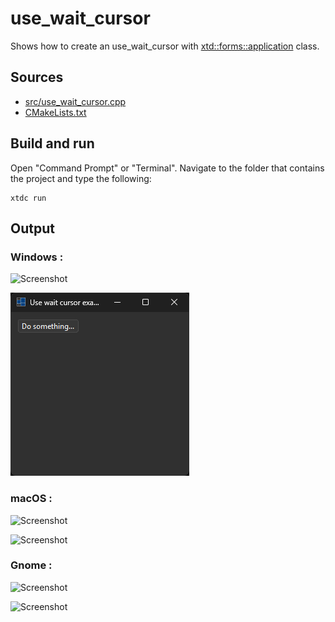 # use_wait_cursor

Shows how to create an use_wait_cursor with  [xtd::forms::application](https://gammasoft71.github.io/xtd/reference_guides/latest/classxtd_1_1forms_1_1application.html) class.

## Sources

* [src/use_wait_cursor.cpp](src/use_wait_cursor.cpp)
* [CMakeLists.txt](CMakeLists.txt)

## Build and run

Open "Command Prompt" or "Terminal". Navigate to the folder that contains the project and type the following:

```shell
xtdc run
```

## Output

### Windows :

![Screenshot](../../../../docs/pictures/examples/use_wait_cursor_w.png)

![Screenshot](../../../../docs/pictures/examples/use_wait_cursor_wd.png)

### macOS :

![Screenshot](../../../../docs/pictures/examples/use_wait_cursor_m.png)

![Screenshot](../../../../docs/pictures/examples/use_wait_cursor_md.png)

### Gnome :

![Screenshot](../../../../docs/pictures/examples/use_wait_cursor_g.png)

![Screenshot](../../../../docs/pictures/examples/use_wait_cursor_gd.png)
